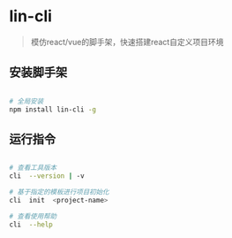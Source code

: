 # lin-cli

> 模仿react/vue的脚手架，快速搭建react自定义项目环境

## 安装脚手架

``` bash

# 全局安装
npm install lin-cli -g

```

## 运行指令

``` bash

# 查看工具版本
cli  --version | -v

# 基于指定的模板进行项目初始化
cli  init  <project-name>

# 查看使用帮助
cli  --help

```